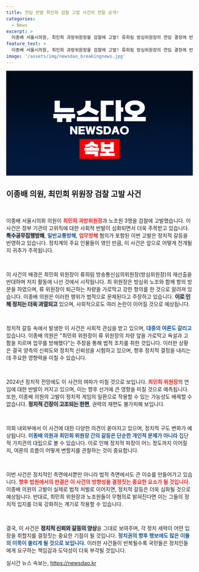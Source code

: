 ```yaml
---
title: 연임 반발 최민희 검찰 고발 사건의 전말 공개!
categories:
  - News
excerpt: >
  이종배 서울시의원, 최민희 과방위원장을 검찰에 고발! 류희림 방심위원장의 연임 결정에 반발하며 퇴근길 저지 소동이 불러온 파장, 과연 어떤 결말이 기다릴까? 클릭으로 확인하세요!
feature_text: >
  이종배 서울시의원, 최민희 과방위원장을 검찰에 고발! 류희림 방심위원장의 연임 결정에 반발하며 퇴근길 저지 소동이 불러온 파장, 과연 어떤 결말이 기다릴까? 클릭으로 확인하세요!
image: '/assets/img/newsdao_breakingnews.jpg'
---
```


<p><img src="/assets/img/newsdao_breakingnews.jpg" alt="flaretime 속보" /></p>

<h2 data-ke-size="size26">이종배 의원, 최민희 위원장 검찰 고발 사건</h2>

<p data-ke-size="size16">&nbsp;</p>

<p>이종배 서울시의회 의원이 <b><span style="color: #ee2323;">최민희 과방위원장</span></b>과 노조원 3명을 검찰에 고발했습니다. 이 사건은 정부 기관의 고위직에 대한 사회적 반발이 심화되면서 더욱 주목받고 있습니다. <b><span style="background-color: #21538527;">특수공무집행방해</span></b>, <b><span style="color: #1a5490;">일반교통방해</span></b>, <b><span style="color: #ee2323;">업무방해</span></b> 혐의가 포함된 이번 고발은 정치적 갈등을 반영하고 있습니다. 정치계의 주요 인물들이 엮인 만큼, 이 사건은 앞으로 어떻게 전개될지 귀추가 주목됩니다.</p>

<p data-ke-size="size16">&nbsp;</p>

<p>이 사건의 배경은 최민희 위원장이 류희림 방송통신심의위원장(방심위원장)의 재선출을 반대하며 저지 활동에 나선 것에서 시작됩니다. 최 위원장은 방심위 노조와 함께 항의 방문을 하였으며, 류 위원장이 퇴근하는 차량을 가로막고 강한 항의를 한 것으로 알려져 있습니다. 이종배 의원은 이러한 행위가 법적으로 문제된다고 주장하고 있습니다. <b><span style="background-color: #21538527;">이로 인해 정치는 더욱 과열되고</span></b> 있으며, 사회적으로도 여러 논란이 이어질 것으로 예상됩니다.</p>

<p data-ke-size="size16">&nbsp;</p>

<p>정치적 갈등 속에서 발생한 이 사건은 사회적 관심을 받고 있으며, <b><span style="color: #1a5490;">대중의 여론도 갈리고</span></b> 있습니다. 이종배 의원은 "최민희 위원장이 류 위원장의 차량 앞을 가로막고 욕설과 고함을 지르며 업무를 방해했다"는 주장을 통해 법적 조치를 취한 것입니다. 이러한 상황은 결국 양측의 신뢰도와 정치적 신뢰성을 시험하고 있으며, 향후 정치적 결정을 내리는 데 주요한 영향력을 미칠 수 있습니다.</p>

<p data-ke-size="size16">&nbsp;</p>

<p>2024년 정치적 전망에도 이 사건의 여파가 미칠 것으로 보입니다. <b><span style="color: #ee2323;">최민희 위원장</span></b>의 연임에 대한 반발이 커지고 있으며, 이는 향후 선거에 큰 영향을 미칠 것으로 예측됩니다. 또한, 이종배 의원의 고발이 정치적 게임의 일환으로 작용할 수 있는 가능성도 배제할 수 없습니다. <b><span style="background-color: #21538527;">정치적 긴장이 고조되는 한편</span></b>, 권력의 재편도 불가피해 보입니다.</p>

<p data-ke-size="size16">&nbsp;</p>

<p>의회 내외부에서 이 사건에 대한 다양한 의견이 쏟아지고 있으며, 정치적 구도 변화가 예상됩니다. <b><span style="color: #1a5490;">이종배 의원과 최민희 위원장 간의 갈등은 단순한 개인적 문제가 아니라</span></b> 집단적 가치관의 대립으로 볼 수 있습니다. 이로 인해 정치적 파장이 어느 정도까지 이어질지, 여론의 흐름이 어떻게 변할지를 관찰하는 것이 중요합니다.</p>

<p data-ke-size="size16">&nbsp;</p>

<p>이번 사건은 정치적인 측면에서뿐만 아니라 법적 측면에서도 큰 이슈를 만들어가고 있습니다. <b><span style="color: #ee2323;">향후 법원에서의 판결은 이 사건의 방향성을 결정짓는 중요한 요소가 될 것입니다.</span></b> 이종배 의원의 고발이 실제로 법적 처벌로 이어지면, 정치적 갈등은 더욱 심화될 것으로 예상됩니다. 반대로, 최민희 위원장과 노조원들이 무혐의로 밝혀진다면 이는 그들의 정치적 입지를 더욱 강화하는 계기로 작용할 수 있습니다.</p>

<p data-ke-size="size16">&nbsp;</p>

<p>결국, 이 사건은 <b><span style="background-color: #21538527;">정치적 신뢰와 갈등의 양상</span></b>을 그대로 보여주며, 각 정치 세력이 어떤 입장을 취할지를 결정짓는 중요한 기점이 될 것입니다. <b><span style="color: #1a5490;">정치권의 향후 행보에도 많은 이들의 이목이 쏠리게 될 것으로 보입니다.</span></b> 이러한 사건들이 반복될수록 국민들은 정치인들에게 요구하는 책임감과 도덕성이 더욱 부각될 것입니다.</p>
실시간 뉴스 속보는, <a href="https://newsdao.kr" rel="dofollow">https://newsdao.kr</a>


